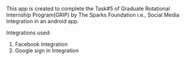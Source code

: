 This app is created to complete the Task#5 of Graduate Rotational Internship Program(GRIP) by The Sparks Foundation i.e., Social Media Integration in an android app.

Integrations used:
1. Facebook Integration
2. Google sign in Integration
